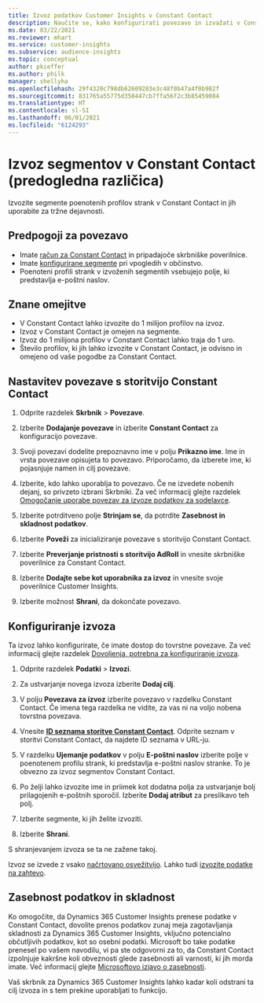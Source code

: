 ```yaml
---
title: Izvoz podatkov Customer Insights v Constant Contact
description: Naučite se, kako konfigurirati povezavo in izvažati v Constant Contact.
ms.date: 03/22/2021
ms.reviewer: mhart
ms.service: customer-insights
ms.subservice: audience-insights
ms.topic: conceptual
author: pkieffer
ms.author: philk
manager: shellyha
ms.openlocfilehash: 29f4320c798db62609283e3c48f0b47a4f0b982f
ms.sourcegitcommit: 831765a55775d358447cb7ffa56f2c3b85459084
ms.translationtype: HT
ms.contentlocale: sl-SI
ms.lasthandoff: 06/01/2021
ms.locfileid: "6124293"
---
```

# <a name="export-segments-to-constant-contact-preview"></a>Izvoz segmentov v Constant Contact (predogledna različica)

Izvozite segmente poenotenih profilov strank v Constant Contact in jih uporabite za tržne dejavnosti. 

## <a name="prerequisites-for-a-connection"></a>Predpogoji za povezavo

-   Imate [račun za Constant Contact](https://www.constantcontact.com/account-home) in pripadajoče skrbniške poverilnice.
-   Imate [konfigurirane segmente](segments.md) pri vpogledih v občinstvo.
-   Poenoteni profili strank v izvoženih segmentih vsebujejo polje, ki predstavlja e-poštni naslov.

## <a name="known-limitations"></a>Znane omejitve

- V Constant Contact lahko izvozite do 1 milijon profilov na izvoz.
- Izvoz v Constant Contact je omejen na segmente.
- Izvoz do 1 milijona profilov v Constant Contact lahko traja do 1 uro. 
- Število profilov, ki jih lahko izvozite v Constant Contact, je odvisno in omejeno od vaše pogodbe za Constant Contact.

## <a name="set-up-connection-to-constant-contact"></a>Nastavitev povezave s storitvijo Constant Contact

1. Odprite razdelek **Skrbnik** > **Povezave**.

1. Izberite **Dodajanje povezave** in izberite **Constant Contact** za konfiguracijo povezave.

1. Svoji povezavi dodelite prepoznavno ime v polju **Prikazno ime**. Ime in vrsta povezave opisujeta to povezavo. Priporočamo, da izberete ime, ki pojasnjuje namen in cilj povezave.

1. Izberite, kdo lahko uporablja to povezavo. Če ne izvedete nobenih dejanj, so privzeto izbrani Skrbniki. Za več informacij glejte razdelek [Omogočanje uporabe povezav za izvoze podatkov za sodelavce](connections.md#allow-contributors-to-use-a-connection-for-exports).

1. Izberite potrditveno polje **Strinjam se**, da potrdite **Zasebnost in skladnost podatkov**.

1. Izberite **Poveži** za inicializiranje povezave s storitvijo Constant Contact.

1. Izberite **Preverjanje pristnosti s storitvijo AdRoll** in vnesite skrbniške poverilnice za Constant Contact. 

1. Izberite **Dodajte sebe kot uporabnika za izvoz** in vnesite svoje poverilnice Customer Insights.

1. Izberite možnost **Shrani**, da dokončate povezavo.

## <a name="configure-an-export"></a>Konfiguriranje izvoza

Ta izvoz lahko konfigurirate, če imate dostop do tovrstne povezave. Za več informacij glejte razdelek [Dovoljenja, potrebna za konfiguriranje izvoza](export-destinations.md#set-up-a-new-export).

1. Odprite razdelek **Podatki** > **Izvozi**.

1. Za ustvarjanje novega izvoza izberite **Dodaj cilj**.

1. V polju **Povezava za izvoz** izberite povezavo v razdelku Constant Contact. Če imena tega razdelka ne vidite, za vas ni na voljo nobena tovrstna povezava.

1. Vnesite [**ID seznama storitve Constant Contact**](https://app.constantcontact.com/pages/contacts/ui#lists). Odprite seznam v storitvi Constant Contact, da najdete ID seznama v URL-ju.

1. V razdelku **Ujemanje podatkov** v polju **E-poštni naslov** izberite polje v poenotenem profilu strank, ki predstavlja e-poštni naslov stranke. To je obvezno za izvoz segmentov Constant Contact.

1. Po želji lahko izvozite ime in priimek kot dodatna polja za ustvarjanje bolj prilagojenih e-poštnih sporočil. Izberite **Dodaj atribut** za preslikavo teh polj.

1. Izberite segmente, ki jih želite izvoziti.

1. Izberite **Shrani**.

S shranjevanjem izvoza se ta ne zažene takoj.

Izvoz se izvede z vsako [načrtovano osvežitvijo](system.md#schedule-tab). Lahko tudi [izvozite podatke na zahtevo](export-destinations.md#run-exports-on-demand). 


## <a name="data-privacy-and-compliance"></a>Zasebnost podatkov in skladnost

Ko omogočite, da Dynamics 365 Customer Insights prenese podatke v Constant Contact, dovolite prenos podatkov zunaj meja zagotavljanja skladnosti za Dynamics 365 Customer Insights, vključno potencialno občutljivih podatkov, kot so osebni podatki. Microsoft bo take podatke prenesel po vašem navodilu, vi pa ste odgovorni za to, da Constant Contact izpolnjuje kakršne koli obveznosti glede zasebnosti ali varnosti, ki jih morda imate. Več informacij glejte [Microsoftovo izjavo o zasebnosti](https://go.microsoft.com/fwlink/?linkid=396732).

Vaš skrbnik za Dynamics 365 Customer Insights lahko kadar koli odstrani ta cilj izvoza in s tem prekine uporabljati to funkcijo.
